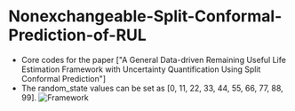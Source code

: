 # Nonexchangeable-Split-Conformal-Prediction-of-RUL
* Core codes for the paper ["A General Data-driven Remaining Useful Life Estimation Framework with Uncertainty Quantification Using Split Conformal Prediction"]
* The random_state values can be set as [0, 11, 22, 33, 44, 55, 66, 77, 88, 99].
![Framework](https://github.com/xuweijun-npuer/Nonexchangeable-Split-Conformal-Prediction-of-RUL/figures/framework.jpg)